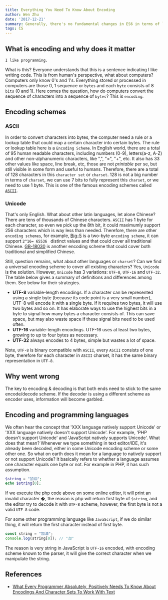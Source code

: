 ```yaml
---
title: Everything You Need To Know About Encoding
author: Wen Zhu
date: '2017-12-21'
summary: Generally, there's no fundamental changes in ES6 in terms of `function` but a few minor improvements like parameters, introduction of arrow functions etc.
tags: CS
---
```


## What is encoding and why does it matter

```
I like programming.
```
What is this? Everyone understands that this is a sentence indicating I like writing code. This is from human's perspective, what about computers? Computers only know 0's and 1's. Everything stored or processed in computers are those 0, 1 sequence or `bytes` and each `byte` consists of 8 `bits` (0 and 1). Here comes the question, how do computers convert the sequence of characters into a sequence of `bytes`? This is `encoding`.

## Encoding schemes

### ASCII
In order to convert characters into bytes, the computer need a rule or a lookup table that could map a certain character into certain bytes. The rule or lookup table here is a `Encoding Scheme`. In English world, there are a total of 95 human readable characters, including numbers (0-9), letters(a-z, A-Z) and other non-alphanumeric characters, like ",", "=", "+", etc. It also has 33 other values like space, line break, etc, those are not *printable* per se, but still visible in some form and useful to humans. Therefore, there are a total of 128 characters in this `character set` or `charset`. 128 is not a big number in terms of `charset`, we can use 7 bits to fully represent this `charset`, or we need to use 1 byte. This is one of the famous encoding schemes called [`ASCII`](https://en.wikipedia.org/wiki/ASCII).

### Unicode

That's only English. What about other latin languages, let alone Chinese? There are tens of thousands of Chinese characters. `ASCII` has 1 byte for each character, so even we pick up the 8th bit, it could maximumly support 256 characters which is way less than needed. Therefore, there are other `encoding schemes`, for example, [Big-5](https://en.wikipedia.org/wiki/Big5) is a two-byte `encoding scheme`, it can support `2^16= 65536 ` distinct values and that could cover all traditional Chinese. [GB-18030](https://en.wikipedia.org/wiki/GB_18030) is another encoding scheme that could cover both traditional and simplified Chinese.

Still, question remains, what about other languages or `charset`? Can we find a universal encoding scheme to cover all existing characters? Yes, `Unicode` is the solution. However, `Unicode` has 3 variations: `UTF-8`, `UTF-16` and `UTF-32`. The table below gives a summary of definitions and differences among them. See below for their strategies.
 
- **UTF-8** variable-length encodings. If a character can be represented using a single byte (because its code point is a very small number), UTF-8 will encode it with a single byte. If it requires two bytes, it will use two bytes and so on. It has elaborate ways to use the highest bits in a byte to signal how many bytes a character consists of. This can save space, but may also waste space if these signal bits need to be used often.
- **UTF-16** variable-length encodings. UTF-16 uses at least two bytes, growing to up to four bytes as necessary.
- **UTF-32** always encodes to 4 bytes, simple but wastes a lot of space.

Note, `UTF-8` is binary compatible with `ASCII`, every `ASCII` consists of one byte, therefore for each character in `ASCII` charset, it has the same binary representation in `UTF-8`.


## Why went wrong

The key to encoding & decoding is that both ends need to stick to the same encode/decode scheme. If the decoder is using a different scheme as encoder uses, information will become garbled.

## Encoding and programming languages

We often hear the concept that 'XXX language natively support Unicode' or 'XXX language natively doesn't support Unicode'. For example, 'PHP doesn't support Unicode' and 'JavaScript natively supports Unicode'. What does that mean? Whenever we type something in text editor/IDE, it's already been decoded, either in some Unicode encoding scheme or some other one. So what on earth does it mean for a language to natively support or not support Unicode? It basically refers to whether a language assumes one character equals one byte or not. For example in PHP, it has such assumption.
```php
$string = "加油";
echo $string[0];
```
If we execute the php code above on some online editor, it will print an invalid character �, the reason is php will return first byte of `$string`, and the editor try to decode it with `UTF-8` scheme, however,  the first byte is not a valid `UTF-8` code.

For some other programming language like `JavaScript`, if we do similar thing, it will return the first character instead of first byte.
```javascript
const string = "加油";
console.log(string[0]); // "加"
```
The reason is very string in JavaScript is `UTF-16` encoded, with encoding scheme known to the parser, it will give the correct character when we manipulate the string.




## References
-  [What Every Programmer Absolutely, Positively Needs To Know About Encodings And Character Sets To Work With Text](http://kunststube.net/encoding/)
